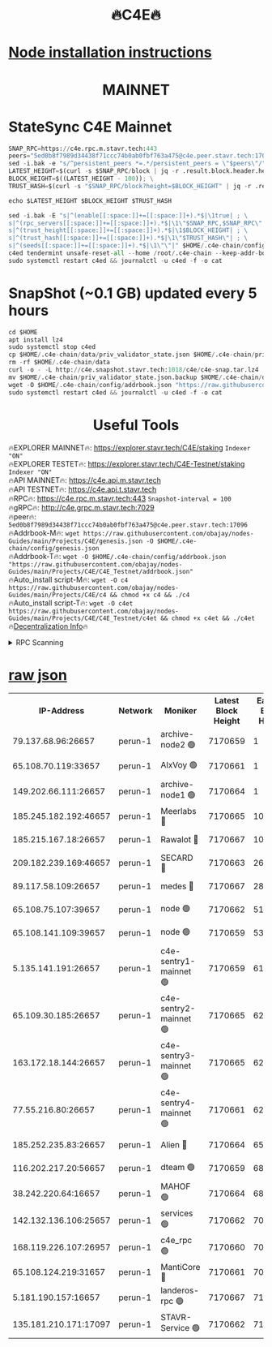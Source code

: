 <h1 align="center"> 🔥C4E🔥</h1>

[Node installation instructions](https://github.com/obajay/nodes-Guides/tree/main/Projects/C4E)
=

<h1 align="center"> MAINNET</h1>

# StateSync C4E Mainnet
```python
SNAP_RPC=https://c4e.rpc.m.stavr.tech:443
peers="5ed0b8f7989d34438f71ccc74b0ab0fbf763a475@c4e.peer.stavr.tech:17096"
sed -i.bak -e "s/^persistent_peers *=.*/persistent_peers = \"$peers\"/" $HOME/.c4e-chain/config/config.toml
LATEST_HEIGHT=$(curl -s $SNAP_RPC/block | jq -r .result.block.header.height); \
BLOCK_HEIGHT=$((LATEST_HEIGHT - 100)); \
TRUST_HASH=$(curl -s "$SNAP_RPC/block?height=$BLOCK_HEIGHT" | jq -r .result.block_id.hash)

echo $LATEST_HEIGHT $BLOCK_HEIGHT $TRUST_HASH

sed -i.bak -E "s|^(enable[[:space:]]+=[[:space:]]+).*$|\1true| ; \
s|^(rpc_servers[[:space:]]+=[[:space:]]+).*$|\1\"$SNAP_RPC,$SNAP_RPC\"| ; \
s|^(trust_height[[:space:]]+=[[:space:]]+).*$|\1$BLOCK_HEIGHT| ; \
s|^(trust_hash[[:space:]]+=[[:space:]]+).*$|\1\"$TRUST_HASH\"| ; \
s|^(seeds[[:space:]]+=[[:space:]]+).*$|\1\"\"|" $HOME/.c4e-chain/config/config.toml
c4ed tendermint unsafe-reset-all --home /root/.c4e-chain --keep-addr-book
sudo systemctl restart c4ed && journalctl -u c4ed -f -o cat
```
# SnapShot (~0.1 GB) updated every 5 hours
```python
cd $HOME
apt install lz4
sudo systemctl stop c4ed
cp $HOME/.c4e-chain/data/priv_validator_state.json $HOME/.c4e-chain/priv_validator_state.json.backup
rm -rf $HOME/.c4e-chain/data
curl -o - -L http://c4e.snapshot.stavr.tech:1018/c4e/c4e-snap.tar.lz4 | lz4 -c -d - | tar -x -C $HOME/.c4e-chain --strip-components 2
mv $HOME/.c4e-chain/priv_validator_state.json.backup $HOME/.c4e-chain/data/priv_validator_state.json
wget -O $HOME/.c4e-chain/config/addrbook.json "https://raw.githubusercontent.com/obajay/nodes-Guides/main/Projects/C4E/addrbook.json"
sudo systemctl restart c4ed && journalctl -u c4ed -f -o cat
```
 <h1 align="center"> Useful Tools</h1>

🔥EXPLORER MAINNET🔥:  https://explorer.stavr.tech/C4E/staking            `Indexer "ON"` \
🔥EXPLORER TESTET🔥:   https://explorer.stavr.tech/C4E-Testnet/staking     `Indexer "ON"` \
🔥API MAINNET🔥:       https://c4e.api.m.stavr.tech \
🔥API TESTNET🔥:       https://c4e.api.t.stavr.tech \
🔥RPC🔥:               https://c4e.rpc.m.stavr.tech:443                  `Snapshot-interval = 100` \
🔥gRPC🔥:              http://c4e.grpc.m.stavr.tech:7029 \
🔥peer🔥:              `5ed0b8f7989d34438f71ccc74b0ab0fbf763a475@c4e.peer.stavr.tech:17096` \
🔥Addrbook-M🔥:    ```wget https://raw.githubusercontent.com/obajay/nodes-Guides/main/Projects/C4E/genesis.json -O $HOME/.c4e-chain/config/genesis.json``` \
🔥Addrbook-T🔥:    ```wget -O $HOME/.c4e-chain/config/addrbook.json "https://raw.githubusercontent.com/obajay/nodes-Guides/main/Projects/C4E/C4E_Testnet/addrbook.json"``` \
🔥Auto_install script-M🔥: ```wget -O c4 https://raw.githubusercontent.com/obajay/nodes-Guides/main/Projects/C4E/c4 && chmod +x c4 && ./c4``` \
🔥Auto_install script-T🔥: ```wget -O c4et https://raw.githubusercontent.com/obajay/nodes-Guides/main/Projects/C4E/C4E_Testnet/c4et && chmod +x c4et && ./c4et``` \
🔥[Decentralization Info](https://github.com/obajay/StateSync-snapshots/tree/main/Projects/C4E/Decentralization)🔥




<details>
<summary>RPC Scanning</summary>

<h2 align="center"> We scan nodes in real time every 4 hours. And we provide the final result of RPC endpoints.
We cannot influence the operation of these nodes in any way. </h2>


```python
If Voting Power is higher than 0 --> then the Node is a validator of the network and may be subject to attack and be a potential threat to the chain.
```
```python
We marked such validators with a red symbol
```

</details>

[raw json](https://rpc-check.c4e.stavr.tech/c4e/rpc-c4e-result.json)
=



<table><tr><th>IP-Address</th><th>Network</th><th>Moniker</th><th>Latest Block Height</th><th>Earliest Block Height</th><th>Catching Up</th><th>Tx Index</th><th>Voting Power</th><th>Scan Time</th></tr><tr><td>79.137.68.96:26657</td><td>perun-1</td><td>archive-node2 🟢</td><td>7170659</td><td>1</td><td>False</td><td>on</td><td>0</td><td>2024-02-14T09:53:46.886620653UTC</td></tr><tr><td>65.108.70.119:33657</td><td>perun-1</td><td>AlxVoy 🟢</td><td>7170661</td><td>1</td><td>False</td><td>on</td><td>0</td><td>2024-02-14T09:54:00.967449332UTC</td></tr><tr><td>149.202.66.111:26657</td><td>perun-1</td><td>archive-node1 🟢</td><td>7170664</td><td>1</td><td>False</td><td>on</td><td>0</td><td>2024-02-14T09:54:17.634832117UTC</td></tr><tr><td>185.245.182.192:46657</td><td>perun-1</td><td>Meerlabs 🔴</td><td>7170665</td><td>1051501</td><td>False</td><td>on</td><td>344594</td><td>2024-02-14T09:54:24.859128073UTC</td></tr><tr><td>185.215.167.18:26657</td><td>perun-1</td><td>Rawalot 🔴</td><td>7170667</td><td>1090501</td><td>False</td><td>on</td><td>450002</td><td>2024-02-14T09:54:36.446862295UTC</td></tr><tr><td>209.182.239.169:46657</td><td>perun-1</td><td>SECARD 🔴</td><td>7170663</td><td>2616101</td><td>False</td><td>off</td><td>749292</td><td>2024-02-14T09:54:12.966650537UTC</td></tr><tr><td>89.117.58.109:26657</td><td>perun-1</td><td>medes 🔴</td><td>7170667</td><td>2826001</td><td>False</td><td>off</td><td>890936</td><td>2024-02-14T09:54:31.630975464UTC</td></tr><tr><td>65.108.75.107:39657</td><td>perun-1</td><td>node 🟢</td><td>7170662</td><td>5198801</td><td>False</td><td>on</td><td>0</td><td>2024-02-14T09:54:04.120298212UTC</td></tr><tr><td>65.108.141.109:39657</td><td>perun-1</td><td>node 🟢</td><td>7170659</td><td>5303301</td><td>False</td><td>on</td><td>0</td><td>2024-02-14T09:53:49.266694454UTC</td></tr><tr><td>5.135.141.191:26657</td><td>perun-1</td><td>c4e-sentry1-mainnet 🟢</td><td>7170659</td><td>6198001</td><td>False</td><td>on</td><td>0</td><td>2024-02-14T09:53:46.209623611UTC</td></tr><tr><td>65.109.30.185:26657</td><td>perun-1</td><td>c4e-sentry2-mainnet 🟢</td><td>7170665</td><td>6238301</td><td>False</td><td>on</td><td>0</td><td>2024-02-14T09:54:24.514037733UTC</td></tr><tr><td>163.172.18.144:26657</td><td>perun-1</td><td>c4e-sentry3-mainnet 🟢</td><td>7170665</td><td>6239001</td><td>False</td><td>on</td><td>0</td><td>2024-02-14T09:54:25.188444708UTC</td></tr><tr><td>77.55.216.80:26657</td><td>perun-1</td><td>c4e-sentry4-mainnet 🟢</td><td>7170661</td><td>6241001</td><td>False</td><td>on</td><td>0</td><td>2024-02-14T09:54:00.657895688UTC</td></tr><tr><td>185.252.235.83:26657</td><td>perun-1</td><td>Alien 🔴</td><td>7170664</td><td>6502501</td><td>False</td><td>on</td><td>648118</td><td>2024-02-14T09:54:17.942064438UTC</td></tr><tr><td>116.202.217.20:56657</td><td>perun-1</td><td>dteam 🟢</td><td>7170659</td><td>6800901</td><td>False</td><td>on</td><td>0</td><td>2024-02-14T09:53:46.461603821UTC</td></tr><tr><td>38.242.220.64:16657</td><td>perun-1</td><td>MAHOF 🟢</td><td>7170664</td><td>6885501</td><td>False</td><td>on</td><td>0</td><td>2024-02-14T09:54:15.306255781UTC</td></tr><tr><td>142.132.136.106:25657</td><td>perun-1</td><td>services 🟢</td><td>7170662</td><td>7012001</td><td>False</td><td>on</td><td>0</td><td>2024-02-14T09:54:03.744887227UTC</td></tr><tr><td>168.119.226.107:26957</td><td>perun-1</td><td>c4e_rpc 🟢</td><td>7170660</td><td>7070660</td><td>False</td><td>on</td><td>0</td><td>2024-02-14T09:53:53.700726230UTC</td></tr><tr><td>65.108.124.219:31657</td><td>perun-1</td><td>MantiCore 🔴</td><td>7170661</td><td>7070661</td><td>False</td><td>off</td><td>729129</td><td>2024-02-14T09:54:00.231170164UTC</td></tr><tr><td>5.181.190.157:16657</td><td>perun-1</td><td>landeros-rpc 🟢</td><td>7170667</td><td>7166501</td><td>False</td><td>on</td><td>0</td><td>2024-02-14T09:54:36.090893501UTC</td></tr><tr><td>135.181.210.171:17097</td><td>perun-1</td><td>STAVR-Service 🟢</td><td>7170662</td><td>7169101</td><td>False</td><td>on</td><td>0</td><td>2024-02-14T09:54:04.476746457UTC</td></tr></table>
